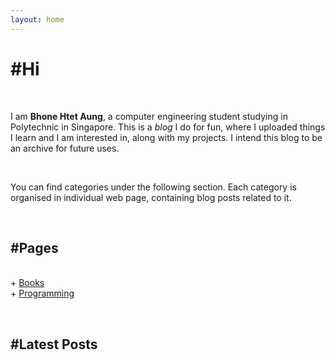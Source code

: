```yaml
---
layout: home
---
```


# #Hi

&nbsp;

I am **Bhone Htet Aung**, a computer engineering student studying in Polytechnic in Singapore. This is a *blog* I do for fun, where I uploaded things I learn and I am interested in, along with my projects. I intend this blog to be an archive for future uses.

&nbsp;

You can find categories under the following section. Each category is organised in individual web page, containing blog posts related to it.

&nbsp;

## #Pages

&nbsp;   
    + [Books](/books.html)   
    + [Programming](/programming.html)      

&nbsp;


## #Latest Posts